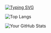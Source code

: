 
[![Typing SVG](https://readme-typing-svg.herokuapp.com?font=Orbitron&size=22&duration=3500&color=00FF00&background=0D1117&lines=FRONT-END+DEVELOPER;LEARNING+NEVER+ENDS)](https://git.io/typing-svg) 

![Top Langs](https://github-readme-stats.vercel.app/api/top-langs/?username=FridayBlessed&layout=compact)


![Your GitHub Stats](https://github-readme-stats.vercel.app/api?username=FridayBlessed&show_icons=true&theme=radical)

